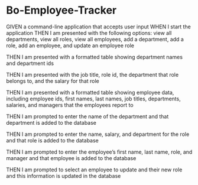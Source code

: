 # Bo-Employee-Tracker

GIVEN a command-line application that accepts user input
WHEN I start the application
THEN I am presented with the following options: view all departments, view all roles, view all employees, add a department, add a role, add an employee, and update an employee role

<!-- WHEN I choose to view all departments -->
THEN I am presented with a formatted table showing department names and department ids

<!-- WHEN I choose to view all roles -->
THEN I am presented with the job title, role id, the department that role belongs to, and the salary for that role

<!-- WHEN I choose to view all employees -->
THEN I am presented with a formatted table showing employee data, including employee ids, first names, last names, job titles, departments, salaries, and managers that the employees report to

<!-- WHEN I choose to add a department -->
THEN I am prompted to enter the name of the department and that department is added to the database
<!-- 
WHEN I choose to add a role -->
THEN I am prompted to enter the name, salary, and department for the role and that role is added to the database

<!-- WHEN I choose to add an employee -->
THEN I am prompted to enter the employee’s first name, last name, role, and manager and that employee is added to the database

<!-- WHEN I choose to update an employee role -->
THEN I am prompted to select an employee to update and their new role and this information is updated in the database
